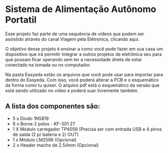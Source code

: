 # Sistema de Alimentação Autônomo Portatil
Esse projeto faz parte de uma sequência de vídeos que podem ser assistido através do canal Viagem pela Elétronica, clicando aqui.

O objetivo desse projeto é ensinar a como você pode fazer em sua casa um dispositivo que irá permitir integrar a outros projetos de eletrônica seu para que possam ficar operando sem ter a necessidade direta de estar conectado na tomada ou no computador.

Na pasta Easyeda estão os arquivos que você pode usar para importar para dentro do Easyeda. Com isso, você poderá alterar a PCB e o esquemático da forma como tu quiser.
O arquivo pdf está o esquemático da versão que está sendo utilizado no vídeo e poderá suar livremente também.

## A lista dos componentes são:

- 5 x Diodo 1N5819 
- 6 x Borne 2 polos - KF-301 2T
- 1 X Módulo carregador TP4056 (Precisa ser com entrada USB e 4 pinos de saída (2 p/ bateria e 2/ OUT)
- 1 x Módulo LM2596 (Opcional)
- 2 x Header macho de 2.54mm (Opcional)
